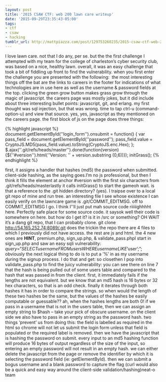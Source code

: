 ```yaml
---
layout: post
title: '2015 CSAW CTF: web 200 lawn care writeup'
date: '2015-09-29T23:35:43-05:00'
tags:
- ctf
- csaw
- hacking
tumblr_url: http://mattpiazza.com/post/129753260235/2015-csaw-ctf-web-200-lawn-care-writeup
---
```

I love lawn care. not that I do any, per se. but the the first challenge I attempted with my team for the college of charleston’s cyber security club, was based on a nice, healthy lawn. overall, it was an easy challenge that took a bit of fiddling up front to find the vulnerability. when you first enter the challenge you are presented with the following: 
the most interesting things off the bat are the links to careers in the footer for indications of what technologies are in use here as well as the username & password fields at the top. clicking the green grow button makes grass grow through the magic of javascript. the careers page was mostly jokes, but it did include about three interesting bullet points: javascript, git, and erlang. my first thought was sql injection, but that was wrong. time to tap ctrl-u (command-option-u) and view that source. yes, yes, javascript as they mentioned on the careers page. the first block of js on the page does three things:

{% highlight javascript %}
        document.getElementById(''login_form'').onsubmit = function() {
            var pass_field = document.getElementById(''password''); 
            pass_field.value = CryptoJS.MD5(pass_field.value).toString(CryptoJS.enc.Hex);
    };
    $.ajax(''.git/refs/heads/master'').done(function(version){$(''#version'').html(''Version: '' +  version.substring (0,6))});
    initGrass();
{% endhighlight %}



first, it assigns a handler that hashes (md5) the password when submitted. client-side hashing, as the saying goes.I’m no js professional, but then I think it fills the element at anchor #version with the first six characters from .git/refs/heads/masterlastly it calls initGrass() to start the gameoh wait. is that a reference to the .git hidden directory? (yes). I traipse over to a local git repo of mine and run tree. an interesting file I see whose existence I can easily verify on the lawncare game is .git/COMMIT_EDITMSG. off to COMMIT_EDITMSG I go. I think I''ll just put mah source code riiiiighhhht here. Perfectly safe place for some source code. it saysok well their code is somewhere on here. but how do I get it? is it in /src or something? OH WAIT it’s a dang git repo, that I can probably clone. git clone http://54.165.252.74:8089/.git does the trickin the repo there are 4 files to which I previously did not have access. the rest are js and html. the 4 new ones are __HINT__, premium.php, sign_up.php, & validate_pass.phpI start in sign_up.php and saw an easy sqli vulnerability: $query = “SELECT username FROM users WHERE username LIKE ’$user’;”; obviously the next logical thing to do is to put a ’%’ in as my username during the signup process. I do that and get: so closethen I pop into validate_pass.php to find the juicy vulnerability:
you can see there on line 7 that the hash is being pulled out of some users table and compared to the hash that was passed in from the client. first, it immediately fails if the lengths are not equivalent. but we know that an md5 hash is 16 bytes or 32 hex characters, so that is an odd check. finally it iterates through both hashes it has in order to compare the strings. so when would the length of these two hashes be the same, but the values of the hashes be easily computable or guessable?? ah, when the hashes lengths are both 0! if we pass in a username that is not in the users  table, then we can assign an empty string to $hash – take your pick of obscure username. on the client side we also have to pass in an empty string as the password hash. two things ‘prevent’ us from doing this: the field is labelled as required in the html so chrome will not let us submit the login form unless that field is populated or the required label is removed. then we have the javascript that is hashing the password on submit. every input to an md5 hashing function will produce 16 bytes of output regardless of the size of the input, so entering an empty password will not result in an empty hash. we can either delete the javascript from the page or remove the identifier by which it is selecting the password field (ie: getElementById). then we can submit a bogus username and a blank password to capture the flag (curl would also be a quick and easy way around the client-side validation/hashing)neat-o team
